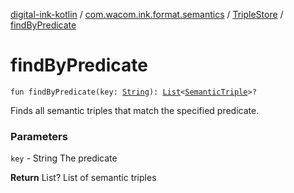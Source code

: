 [digital-ink-kotlin](../../index.md) / [com.wacom.ink.format.semantics](../index.md) / [TripleStore](index.md) / [findByPredicate](./find-by-predicate.md)

# findByPredicate

`fun findByPredicate(key: `[`String`](https://kotlinlang.org/api/latest/jvm/stdlib/kotlin/-string/index.html)`): `[`List`](https://kotlinlang.org/api/latest/jvm/stdlib/kotlin.collections/-list/index.html)`<`[`SemanticTriple`](../-semantic-triple/index.md)`>?`

Finds all semantic triples that match the specified predicate.

### Parameters

`key` - String The predicate

**Return**
List? List of semantic triples

